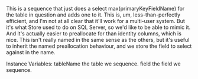 This is a sequence that just does a select max(primaryKeyFieldName) for the table in question and adds one to it. This is, um, less-than-perfectly efficient, and I'm not at all clear that it'll work for a multi-user system. But it's what Store used to do on SQL Server, so we'd like to be able to mimic it. And it's actually easier to preallocate for than identity columns, which is nice. This isn't really named in the same sense as the others, but it's useful to inherit the named preallocation behaviour, and we store the field to select against in the name.

Instance Variables:
	tableName	<DatabaseTable>	the table we sequence.
	field <DatabaseField> the field we sequence.